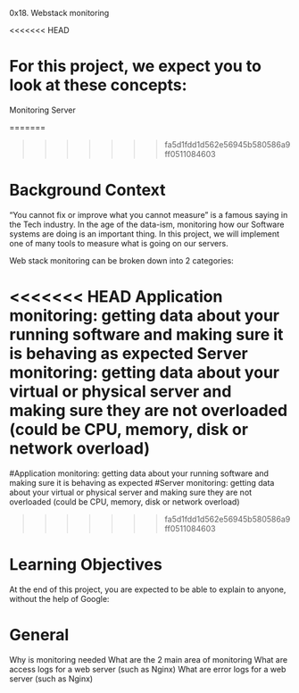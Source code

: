 0x18. Webstack monitoring

<<<<<<< HEAD
# For this project, we expect you to look at these concepts:

Monitoring
Server

=======
>>>>>>> fa5d1fdd1d562e56945b580586a9ff0511084603
# Background Context
“You cannot fix or improve what you cannot measure” is a famous saying in the Tech industry. In the age of the data-ism, monitoring how our Software systems are doing is an important thing. In this project, we will implement one of many tools to measure what is going on our servers.

Web stack monitoring can be broken down into 2 categories:

<<<<<<< HEAD
Application monitoring: getting data about your running software and making sure it is behaving as expected
Server monitoring: getting data about your virtual or physical server and making sure they are not overloaded (could be CPU, memory, disk or network overload)
=======
#Application monitoring: getting data about your running software and making sure it is behaving as expected
#Server monitoring: getting data about your virtual or physical server and making sure they are not overloaded (could be CPU, memory, disk or network overload)
>>>>>>> fa5d1fdd1d562e56945b580586a9ff0511084603

# Learning Objectives
At the end of this project, you are expected to be able to explain to anyone, without the help of Google:

# General
Why is monitoring needed
What are the 2 main area of monitoring
What are access logs for a web server (such as Nginx)
What are error logs for a web server (such as Nginx)
